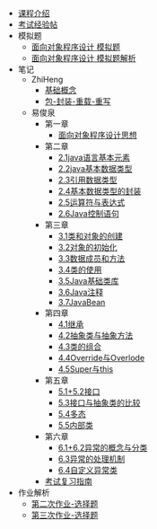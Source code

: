 - [课程介绍](docs/课内笔记/大二上/面向对象程序设计方法/README.md)
- [考试经验帖](docs/课内笔记/大二上/面向对象程序设计方法/考试经验帖.md)
- 模拟题
  - [面向对象程序设计 模拟题](docs/课内笔记/大二上/面向对象程序设计方法/模拟题/oop期末考试模拟.md)
  - [面向对象程序设计 模拟题解析](docs/课内笔记/大二上/面向对象程序设计方法/模拟题/oop期末考试模拟解析)
- 笔记
  - ZhiHeng
    - [基础概念](docs/课内笔记/大二上/面向对象程序设计方法/笔记/ZhiHeng/基础概念.md)
    - [包-封装-重载-重写](docs/课内笔记/大二上/面向对象程序设计方法/笔记/ZhiHeng/包-封装-重载-重写.md)
  - 易俊泉
    - 第一章
      - [面向对象程序设计思想](docs/课内笔记/大二上/面向对象程序设计方法/笔记/易俊泉/chapter01/面向对象程序设计思想.md)
    - 第二章
      - [2.1java语言基本元素](docs/课内笔记/大二上/面向对象程序设计方法/笔记/易俊泉/chapter02/2.1java语言基本元素.md)
      - [2.2java基本数据类型](docs/课内笔记/大二上/面向对象程序设计方法/笔记/易俊泉/chapter02/2.2java基本数据类型.md)
      - [2.3引用数据类型](docs/课内笔记/大二上/面向对象程序设计方法/笔记/易俊泉/chapter02/2.3引用数据类型.md)
      - [2.4基本数据类型的封装](docs/课内笔记/大二上/面向对象程序设计方法/笔记/易俊泉/chapter02/2.4基本数据类型的封装.md)
      - [2.5运算符与表达式](docs/课内笔记/大二上/面向对象程序设计方法/笔记/易俊泉/chapter02/2.5运算符与表达式.md)
      - [2.6Java控制语句](docs/课内笔记/大二上/面向对象程序设计方法/笔记/易俊泉/chapter02/2.6Java控制语句.md)
    - 第三章
      - [3.1类和对象的创建](docs/课内笔记/大二上/面向对象程序设计方法/笔记/易俊泉/chapter03/3.1类和对象的创建.md)
      - [3.2对象的初始化](docs/课内笔记/大二上/面向对象程序设计方法/笔记/易俊泉/chapter03/3.2对象的初始化.md)
      - [3.3数据成员和方法](docs/课内笔记/大二上/面向对象程序设计方法/笔记/易俊泉/chapter03/3.3数据成员和方法.md)
      - [3.4类的使用](docs/课内笔记/大二上/面向对象程序设计方法/笔记/易俊泉/chapter03/3.4类的使用.md)
      - [3.5Java基础类库](docs/课内笔记/大二上/面向对象程序设计方法/笔记/易俊泉/chapter03/3.5Java基础类库.md)
      - [3.6Java注释](docs/课内笔记/大二上/面向对象程序设计方法/笔记/易俊泉/chapter03/3.6Java注释.md)
      - [3.7JavaBean](docs/课内笔记/大二上/面向对象程序设计方法/笔记/易俊泉/chapter03/3.7JavaBean.md)
    - 第四章
      - [4.1继承](docs/课内笔记/大二上/面向对象程序设计方法/笔记/易俊泉/chapter04/4.1继承.md)
      - [4.2抽象类与抽象方法](docs/课内笔记/大二上/面向对象程序设计方法/笔记/易俊泉/chapter04/4.2抽象类与抽象方法.md)
      - [4.3类的组合](docs/课内笔记/大二上/面向对象程序设计方法/笔记/易俊泉/chapter04/4.3类的组合.md)
      - [4.4Override与Overlode](docs/课内笔记/大二上/面向对象程序设计方法/笔记/易俊泉/chapter04/4.4Override与Overlode.md)
      - [4.5Super与this](docs/课内笔记/大二上/面向对象程序设计方法/笔记/易俊泉/chapter04/4.5Super与this.md)
    - 第五章
      - [5.1+5.2接口](docs/课内笔记/大二上/面向对象程序设计方法/笔记/易俊泉/chapter05/5.1+5.2接口.md)
      - [5.3接口与抽象类的比较](docs/课内笔记/大二上/面向对象程序设计方法/笔记/易俊泉/chapter05/5.3接口与抽象类的比较.md)
      - [5.4多态](docs/课内笔记/大二上/面向对象程序设计方法/笔记/易俊泉/chapter05/5.4多态.md)
      - [5.5内部类](docs/课内笔记/大二上/面向对象程序设计方法/笔记/易俊泉/chapter05/5.5内部类.md)
    - 第六章
      - [6.1+6.2异常的概念与分类](docs/课内笔记/大二上/面向对象程序设计方法/笔记/易俊泉/chapter06/6.1+6.2异常的概念与分类.md)
      - [6.3异常的处理机制](docs/课内笔记/大二上/面向对象程序设计方法/笔记/易俊泉/chapter06/6.3异常的处理机制.md)
      - [6.4自定义异常类](docs/课内笔记/大二上/面向对象程序设计方法/笔记/易俊泉/chapter06/6.4自定义异常类.md)
    - [考试复习指南](docs/课内笔记/大二上/面向对象程序设计方法/笔记/易俊泉/考试复习指南.md)
- 作业解析
  - [第二次作业-选择题](docs/课内笔记/大二上/面向对象程序设计方法/作业解析/第二次作业-选择题.md)
  - [第三次作业-选择题](docs/课内笔记/大二上/面向对象程序设计方法/作业解析/第三次作业-选择题.md)
